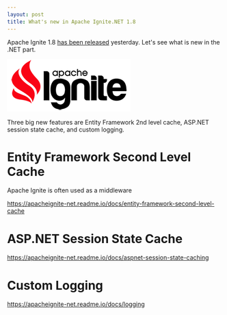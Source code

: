 ```yaml
---
layout: post
title: What's new in Apache Ignite.NET 1.8
---
```


Apache Ignite 1.8 [has been released](https://ignite.apache.org/news.html#release-1.8.0) yesterday. Let's see what is new in the .NET part.

![ignite logo](../images/ignite_logo.png)

Three big new features are Entity Framework 2nd level cache, ASP.NET session state cache, and custom logging.

# Entity Framework Second Level Cache

Apache Ignite is often used as a middleware

https://apacheignite-net.readme.io/docs/entity-framework-second-level-cache

# ASP.NET Session State Cache

https://apacheignite-net.readme.io/docs/aspnet-session-state-caching

# Custom Logging

https://apacheignite-net.readme.io/docs/logging